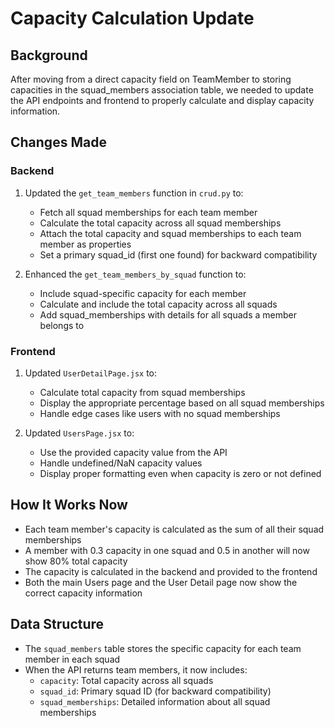 # Capacity Calculation Update

## Background
After moving from a direct capacity field on TeamMember to storing capacities in the squad_members association table, we needed to update the API endpoints and frontend to properly calculate and display capacity information.

## Changes Made

### Backend
1. Updated the `get_team_members` function in `crud.py` to:
   - Fetch all squad memberships for each team member
   - Calculate the total capacity across all squad memberships
   - Attach the total capacity and squad memberships to each team member as properties
   - Set a primary squad_id (first one found) for backward compatibility

2. Enhanced the `get_team_members_by_squad` function to:
   - Include squad-specific capacity for each member
   - Calculate and include the total capacity across all squads
   - Add squad_memberships with details for all squads a member belongs to

### Frontend
1. Updated `UserDetailPage.jsx` to:
   - Calculate total capacity from squad memberships
   - Display the appropriate percentage based on all squad memberships
   - Handle edge cases like users with no squad memberships

2. Updated `UsersPage.jsx` to:
   - Use the provided capacity value from the API
   - Handle undefined/NaN capacity values
   - Display proper formatting even when capacity is zero or not defined

## How It Works Now
- Each team member's capacity is calculated as the sum of all their squad memberships
- A member with 0.3 capacity in one squad and 0.5 in another will now show 80% total capacity
- The capacity is calculated in the backend and provided to the frontend
- Both the main Users page and the User Detail page now show the correct capacity information

## Data Structure
- The `squad_members` table stores the specific capacity for each team member in each squad
- When the API returns team members, it now includes:
  - `capacity`: Total capacity across all squads
  - `squad_id`: Primary squad ID (for backward compatibility)
  - `squad_memberships`: Detailed information about all squad memberships
